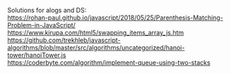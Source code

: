 Solutions for alogs and DS:
<br>
https://rohan-paul.github.io/javascript/2018/05/25/Parenthesis-Matching-Problem-in-JavaScript/
<br>
https://www.kirupa.com/html5/swapping_items_array_js.htm
<br>
https://github.com/trekhleb/javascript-algorithms/blob/master/src/algorithms/uncategorized/hanoi-tower/hanoiTower.js
<br>
https://coderbyte.com/algorithm/implement-queue-using-two-stacks
